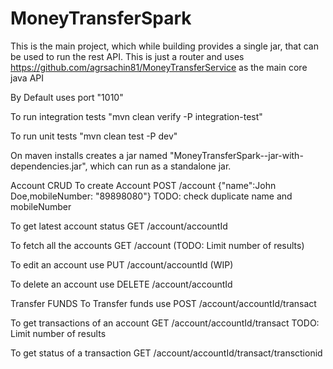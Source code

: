 # MoneyTransferSpark

This is the main project, which while building provides a single jar, that can be used to run the rest API.
This is just a router and uses https://github.com/agrsachin81/MoneyTransferService as the main core java API

By Default uses port "1010"

To run integration tests  "mvn clean verify -P integration-test"
 

To run unit tests  "mvn clean test -P dev"

On maven installs creates a jar named "MoneyTransferSpark-<version>-jar-with-dependencies.jar", which can run as a standalone jar.

Account CRUD
   To create Account POST /account   {"name":John Doe,mobileNumber: "89898080"} 
    TODO: check duplicate name and mobileNumber

   To get latest account status   GET  /account/accountId

   To fetch all the accounts   GET /account
    (TODO: Limit number of results)

   To edit an account use PUT /account/accountId  (WIP)

   To delete an account use DELETE /account/accountId

Transfer FUNDS
   To Transfer funds  use POST /account/accountId/transact

   To get transactions of an account  GET  /account/accountId/transact
     TODO: Limit number of results

   To get status of a transaction  GET  /account/accountId/transact/transctionid



